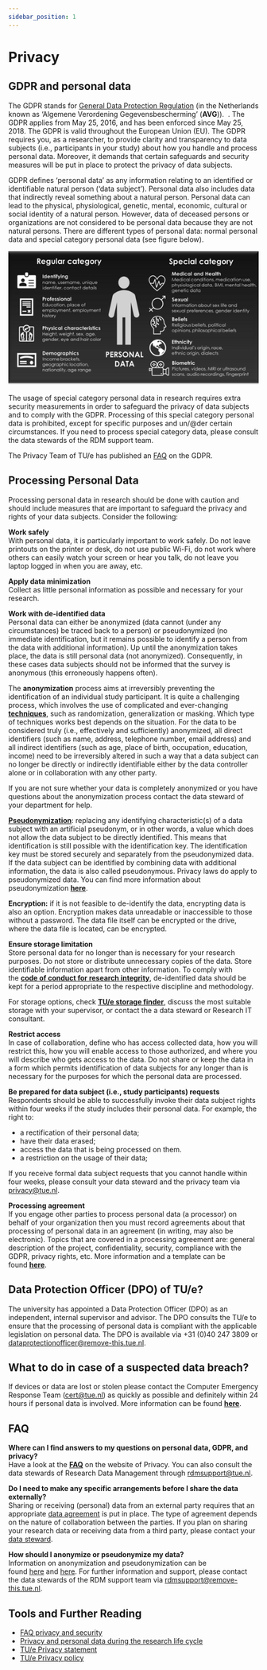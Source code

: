 ```yaml
---
sidebar_position: 1
---
```


# Privacy

## GDPR and personal data

The GDPR stands for [General Data Protection Regulation](https://eur-lex.europa.eu/legal-content/EN/TXT/?qid=1532348683434&uri=CELEX:02016R0679-20160504) (in the Netherlands known as ‘Algemene Verordening Gegevensbescherming’ (**AVG**)).  . The GDPR applies from May 25, 2016, and has been enforced since May 25, 2018. The GDPR is valid throughout the European Union (EU). The GDPR requires you, as a researcher, to provide clarity and transparency to data subjects (i.e., participants in your study) about how you handle and process personal data. Moreover, it demands that certain safeguards and security measures will be put in place to protect the privacy of data subjects.

GDPR defines ‘personal data’ as any information relating to an identified or identifiable natural person (‘data subject’). Personal data also includes data that indirectly reveal something about a natural person. Personal data can lead to the physical, physiological, genetic, mental, economic, cultural or social identity of a natural person. However, data of deceased persons or organizations are not considered to be personal data because they are not natural persons. There are different types of personal data: normal personal data and special category personal data (see figure below).

![Categories of Personal Data](personal-data.png)

The usage of special category personal data in research requires extra security measurements in order to safeguard the privacy of data subjects and to comply with the GDPR. Processing of this special category personal data is prohibited, except for specific purposes and un/@der certain circumstances. If you need to process special category data, please consult the data stewards of the RDM support team.

The Privacy Team of TU/e has published an [FAQ](https://tuenl.sharepoint.com/sites/intranet-privacy-security/SitePages/about-the-gdpr.aspx) on the GDPR.

## Processing Personal Data

Processing personal data in research should be done with caution and should include measures that are important to safeguard the privacy and rights of your data subjects. Consider the following:

**Work safely**  
With personal data, it is particularly important to work safely. Do not leave printouts on the printer or desk, do not use public Wi-Fi, do not work where others can easily watch your screen or hear you talk, do not leave you laptop logged in when you are away, etc.

**Apply data minimization**   
Collect as little personal information as possible and necessary for your research.

**Work with de-identified data**  
Personal data can either be anonymized (data cannot (under any circumstances) be traced back to a person) or pseudonymized (no immediate identification, but it remains possible to identify a person from the data with additional information). Up until the anonymization takes place, the data is still personal data (not anonymized). Consequently, in these cases data subjects should not be informed that the survey is anonymous (this erroneously happens often).

The **anonymization** process aims at irreversibly preventing the identification of an individual study participant. It is quite a challenging process, which involves the use of complicated and ever-changing [**techniques**](https://www.gdprsummary.com/anonymization-and-gdpr/), such as randomization, generalization or masking. Which type of techniques works best depends on the situation. For the data to be considered truly (i.e., effectively and sufficiently) anonymized, all direct identifiers (such as name, address, telephone number, email address) and all indirect identifiers (such as age, place of birth, occupation, education, income) need to be irreversibly altered in such a way that a data subject can no longer be directly or indirectly identifiable either by the data controller alone or in collaboration with any other party.

If you are not sure whether your data is completely anonymized or you have questions about the anonymization process contact the data steward of your department for help.

[**Pseudonymization**](https://lcrdm.nl/wp-content/uploads/2023/03/LCRDM-Basic-Steps-Pseudonymization-2019.pdf): replacing any identifying characteristic(s) of a data subject with an artificial pseudonym, or in other words, a value which does not allow the data subject to be directly identified. This means that identification is still possible with the identification key. The identification key must be stored securely and separately from the pseudonymized data. If the data subject can be identified by combining data with additional information, the data is also called pseudonymous. Privacy laws do apply to pseudonymized data. You can find more information about pseudonymization [**here**](https://lcrdm.nl/wp-content/uploads/2023/03/LCRDM-Pseudonymization-and-key-files_ENG_online.pdf).

**Encryption:** if it is not feasible to de-identify the data, encrypting data is also an option. Encryption makes data unreadable or inaccessible to those without a password. The data file itself can be encrypted or the drive, where the data file is located, can be encrypted.

**Ensure storage limitation**  
Store personal data for no longer than is necessary for your research purposes. Do not store or distribute unnecessary copies of the data. Store identifiable information apart from other information. To comply with the [**code of conduct for research integrity**](https://www.vsnu.nl/files/documents/Netherlands%20Code%20of%20Conduct%20for%20Research%20Integrity%202018.pdf), de-identified data should be kept for a period appropriate to the respective discipline and methodology.

For storage options, check [**TU/e storage finder**](https://research-it.pages.tue.nl/storage-finder/), discuss the most suitable storage with your supervisor, or contact the a data steward or Research IT consultant.

**Restrict access**  
In case of collaboration, define who has access collected data, how you will restrict this, how you will enable access to those authorized, and where you will describe who gets access to the data. Do not share or keep the data in a form which permits identification of data subjects for any longer than is necessary for the purposes for which the personal data are processed.

**Be prepared for data subject (i.e., study participants) requests**  
Respondents should be able to successfully invoke their data subject rights within four weeks if the study includes their personal data. For example, the right to:

- a rectification of their personal data;
- have their data erased;
- access the data that is being processed on them.
- a restriction on the usage of their data;

If you receive formal data subject requests that you cannot handle within four weeks, please consult your data steward and the privacy team via privacy@tue.nl.

**Processing agreement**   
If you engage other parties to process personal data (a processor) on behalf of your organization then you must record agreements about that processing of personal data in an agreement (in writing, may also be electronic). Topics that are covered in a processing agreement are: general description of the project, confidentiality, security, compliance with the GDPR, privacy rights, etc. More information and a template can be found [**here**](https://tuenl.sharepoint.com/sites/intranet-privacy-security/SitePages/agreements.aspx).

## Data Protection Officer (DPO) of TU/e?

The university has appointed a Data Protection Officer (DPO) as an independent, internal supervisor and advisor. The DPO consults the TU/e to ensure that the processing of personal data is compliant with the applicable legislation on personal data. The DPO is available via +31 (0)40 247 3809 or [dataprotectionofficer@remove-this.tue.nl](https://www.tue.nl/en/our-university/library/library-for-researchers-and-phds/research-data-management/privacy-in-research/privacy#).

## What to do in case of a suspected data breach?

If devices or data are lost or stolen please contact the Computer Emergency Response Team ([cert@tue.nl](https://www.tue.nl/en/our-university/library/library-for-researchers-and-phds/research-data-management/rdm-themes/privacy-and-ethics)) as quickly as possible and definitely within 24 hours if personal data is involved. More information can be found [**here**](https://tuenl.sharepoint.com/sites/intranet-privacy-security/SitePages/data-breach-report-it.aspx).

## FAQ

**Where can I find answers to my questions on personal data, GDPR, and privacy?**  
Have a look at the [**FAQ**](https://tuenl.sharepoint.com/sites/intranet-privacy-security/SitePages/about-the-gdpr.aspx) on the website of Privacy. You can also consult the data stewards of Research Data Management through [rdmsupport@tue.nl](https://www.tue.nl/en/our-university/library/faq-rdm).

**Do I need to make any specific arrangements before I share the data externally?**  
Sharing or receiving (personal) data from an external party requires that an appropriate [data agreement](https://tuenl.sharepoint.com/sites/intranet-privacy-security/SitePages/agreements.aspx) is put in place. The type of agreement depends on the nature of collaboration between the parties. If you plan on sharing your research data or receiving data from a third party, please contact your [data steward](https://www.tue.nl/en/our-university/library/library-for-researchers-and-phds/research-data-management/contact-a-data-steward).

**How should I anonymize or pseudonymize my data?**  
Information on anonymization and pseudonymization can be found [here](https://www.tue.nl/en/our-university/library/library-for-researchers-and-phds/research-data-management/rdm-themes/privacy-and-ethics) and [here](https://tuenl.sharepoint.com/sites/intranet-privacy-security/SitePages/about-the-gdpr.aspx#what-are-anonymous%2C-anonymized-and-pseudonymized-personal-data). For further information and support, please contact the data stewards of the RDM support team via [rdmsupport@remove-this.tue.nl](https://www.tue.nl/en/our-university/library/library-for-researchers-and-phds/research-data-management/privacy-in-research/privacy#).

## Tools and Further Reading

- [FAQ privacy and security](https://intranet.tue.nl/en/university/services/01-01-1970-information-management-services/protect-your-device-data-and-identity/faq/research/)
- [Privacy and personal data during the research life cycle](https://www.lcrdm.nl/files/lcrdm/2019-04/LCRDM%20How%20to%20treat%20personal%20data%20in%20research%200_1.pdf)
- [TU/e Privacy statement](https://intranet.tue.nl/en/university/services/01-01-1970-information-management-services/protect-your-device-data-and-identity/protect-your-identity/01-01-1970-privacystatement-tue/#c49343)
- [TU/e Privacy policy](https://intranet.tue.nl/en/university/services/01-01-1970-information-management-services/protect-your-device-data-and-identity/protect-your-identity/01-01-1970-tue-strategy/)
